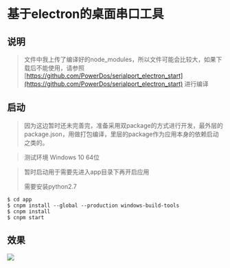 # 基于electron的桌面串口工具
## 说明
> 文件中我上传了编译好的node_modules，所以文件可能会比较大，如果下载后不能使用，请参照[https://github.com/PowerDos/serialport_electron_start](https://github.com/PowerDos/serialport_electron_start) 进行编译

## 启动
> 因为这边暂时还未完善完，准备采用双package的方式进行开发，最外层的package.json，用做打包编译，里层的package作为应用本身的依赖启动之类的。

> 测试环境 Windows 10 64位

> 暂时启动用于需要先进入app目录下再开启应用
>
> 需要安装python2.7 

```shell
$ cd app
$ cnpm install --global --production windows-build-tools
$ cnpm install
$ cnpm start
```

## 效果
![](https://i.imgur.com/2QXn7kk.png)

